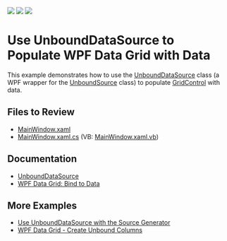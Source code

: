 <!-- default badges list -->
![](https://img.shields.io/endpoint?url=https://codecentral.devexpress.com/api/v1/VersionRange/128652110/22.2.2%2B)
[![](https://img.shields.io/badge/Open_in_DevExpress_Support_Center-FF7200?style=flat-square&logo=DevExpress&logoColor=white)](https://supportcenter.devexpress.com/ticket/details/T415746)
[![](https://img.shields.io/badge/📖_How_to_use_DevExpress_Examples-e9f6fc?style=flat-square)](https://docs.devexpress.com/GeneralInformation/403183)
<!-- default badges end -->

# Use UnboundDataSource to Populate WPF Data Grid with Data

This example demonstrates how to use the [UnboundDataSource](https://docs.devexpress.com/WPF/DevExpress.Xpf.Core.DataSources.UnboundDataSource) class (a WPF wrapper for the [UnboundSource](https://docs.devexpress.com/CoreLibraries/DevExpress.Data.UnboundSource) class) to populate [GridControl](https://docs.devexpress.com/WPF/6084/controls-and-libraries/data-grid) with data.

## Files to Review

* [MainWindow.xaml](./CS/UnboundSource/MainWindow.xaml)
* [MainWindow.xaml.cs](./CS/UnboundSource/MainWindow.xaml.cs) (VB: [MainWindow.xaml.vb](./VB/UnboundSource/MainWindow.xaml.vb))

## Documentation

* [UnboundDataSource](https://docs.devexpress.com/WPF/DevExpress.Xpf.Core.DataSources.UnboundDataSource)
* [WPF Data Grid: Bind to Data](https://docs.devexpress.com/WPF/7352/controls-and-libraries/data-grid/bind-to-data)

## More Examples

* [Use UnboundDataSource with the Source Generator](https://github.com/DevExpress-Examples/UnboundDataSource-ViewModelGenerator)
* [WPF Data Grid - Create Unbound Columns](https://github.com/DevExpress-Examples/wpf-data-grid-create-unbound-columns)
